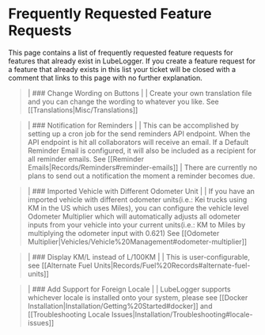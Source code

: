 # Frequently Requested Feature Requests

This page contains a list of frequently requested feature requests for features that already exist in LubeLogger. If you create a feature request for a feature that already exists in this list your ticket will be closed with a comment that links to this page with no further explanation.

>| ### Change Wording on Buttons
>|
>| Create your own translation file and you can change the wording to whatever you like. See [[Translations|Misc/Translations]]

>| ### Notification for Reminders
>|
>| This can be accomplished by setting up a cron job for the send reminders API endpoint. When the API endpoint is hit all collaborators will receive an email. If a Default Reminder Email is configured, it will also be included as a recipient for all reminder emails. See [[Reminder Emails|Records/Reminders#reminder-emails]]
>| There are currently no plans to send out a notification the moment a reminder becomes due.

>| ### Imported Vehicle with Different Odometer Unit
>|
>| If you have an imported vehicle with different odometer units(i.e.: Kei trucks using KM in the US which uses Miles), you can configure the vehicle level Odometer Multiplier which will automatically adjusts all odometer inputs from your vehicle into your current units(i.e.: KM to Miles by multiplying the odometer input with 0.621) See [[Odometer Multiplier|Vehicles/Vehicle%20Management#odometer-multiplier]]

>| ### Display KM/L instead of L/100KM
>|
>| This is user-configurable, see [[Alternate Fuel Units|Records/Fuel%20Records#alternate-fuel-units]]

>| ### Add Support for Foreign Locale
>|
>| LubeLogger supports whichever locale is installed onto your system, please see [[Docker Installation|Installation/Getting%20Started#docker]] and [[Troubleshooting Locale Issues|Installation/Troubleshooting#locale-issues]]
